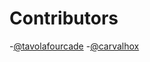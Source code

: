 <!-- @format -->

# Contributors

-[@tavolafourcade](https://github.com/tavolafourcade)
-[@carvalhox](https://github.com/carvalhox)
